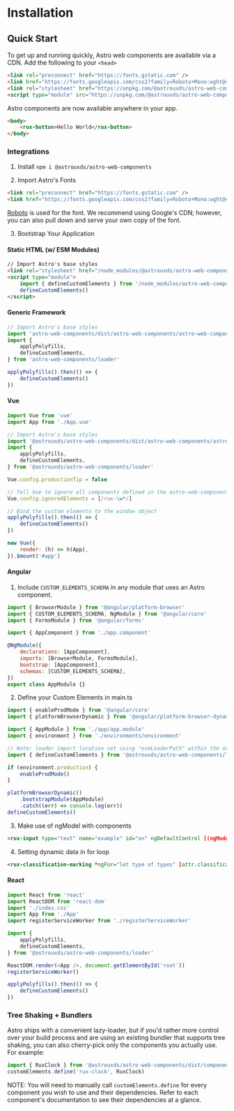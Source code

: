 
# Installation

## Quick Start

To get up and running quickly, Astro web components are available via a CDN. Add the following to your `<head>`

```html
<link rel="preconnect" href="https://fonts.gstatic.com" />
<link href="https://fonts.googleapis.com/css2?family=Roboto+Mono:wght@400&family=Roboto:wght@200;300;400;500;600;800&display=swap" rel="stylesheet"/>
<link rel="stylesheet" href="https://unpkg.com/@astrouxds/astro-web-components/dist/astro-web-components/astro-web-components.css"/>
<script type="module" src="https://unpkg.com/@astrouxds/astro-web-components/dist/astro-web-components/astro-web-components.esm.js"></script>
```

Astro components are now available anywhere in your app.

```html
<body>
    <rux-button>Hello World</rux-button>
</body>
```

### Integrations

1. Install
   `npm i @astrouxds/astro-web-components`

2. Import Astro's Fonts

```html
<link rel="preconnect" href="https://fonts.gstatic.com" />
<link href="https://fonts.googleapis.com/css2?family=Roboto+Mono:wght@400&family=Roboto:wght@200;300;400;500;600;800&display=swap" rel="stylesheet"/>
```

[Roboto](https://fonts.google.com/specimen/Roboto) is used for the font.
We recommend using Google's CDN; however, you can also pull down and serve your own copy of the font.

3. Bootstrap Your Application

#### Static HTML (w/ ESM Modules)

```html
// Import Astro's base styles
<link rel="stylesheet" href="/node_modules/@astrouxds/astro-web-components/dist/astro-web-components/astro-web-components.css"/>
<script type="module">
    import { defineCustomElements } from '/node_modules/astro-web-components/loader'
    defineCustomElements()
</script>
```

#### Generic Framework

```js
// Import Astro's base styles
import 'astro-web-components/dist/astro-web-components/astro-web-components.css'
import {
    applyPolyfills,
    defineCustomElements,
} from 'astro-web-components/loader'

applyPolyfills().then(() => {
    defineCustomElements()
})
```

#### Vue

```js
import Vue from 'vue'
import App from './App.vue'

// Import Astro's base styles
import '@astrouxds/astro-web-components/dist/astro-web-components/astro-web-components.css'
import {
    applyPolyfills,
    defineCustomElements,
} from '@astrouxds/astro-web-components/loader'

Vue.config.productionTip = false

// Tell Vue to ignore all components defined in the astro-web-components package
Vue.config.ignoredElements = [/rux-\w*/]

// Bind the custom elements to the window object
applyPolyfills().then(() => {
    defineCustomElements()
})

new Vue({
    render: (h) => h(App),
}).$mount('#app')
```

#### Angular

1. Include `CUSTOM_ELEMENTS_SCHEMA` in any module that uses an Astro component.

```js
import { BrowserModule } from '@angular/platform-browser'
import { CUSTOM_ELEMENTS_SCHEMA, NgModule } from '@angular/core'
import { FormsModule } from '@angular/forms'

import { AppComponent } from './app.component'

@NgModule({
    declarations: [AppComponent],
    imports: [BrowserModule, FormsModule],
    bootstrap: [AppComponent],
    schemas: [CUSTOM_ELEMENTS_SCHEMA],
})
export class AppModule {}
```

2. Define your Custom Elements in main.ts

```js
import { enableProdMode } from '@angular/core'
import { platformBrowserDynamic } from '@angular/platform-browser-dynamic'

import { AppModule } from './app/app.module'
import { environment } from './environments/environment'

// Note: loader import location set using "esmLoaderPath" within the output target config
import { defineCustomElements } from '@astrouxds/astro-web-components/loader'

if (environment.production) {
    enableProdMode()
}

platformBrowserDynamic()
    .bootstrapModule(AppModule)
    .catch((err) => console.log(err))
defineCustomElements()
```

3. Make use of ngModel with components 

```xml
<rux-input type="text" name="example" id="on" ngDefaultControl [(ngModel)]="myvar"/>
```

4. Setting dynamic data in for loop
```xml
<rux-classification-marking *ngFor="let type of types" [attr.classification]="type"></rux-classification-marking>
  ```

#### React

```js
import React from 'react'
import ReactDOM from 'react-dom'
import './index.css'
import App from './App'
import registerServiceWorker from './registerServiceWorker'

import {
    applyPolyfills,
    defineCustomElements,
} from '@astrouxds/astro-web-components/loader'

ReactDOM.render(<App />, document.getElementById('root'))
registerServiceWorker()

applyPolyfills().then(() => {
    defineCustomElements()
})
```

### Tree Shaking + Bundlers

Astro ships with a convenient lazy-loader, but if you'd rather more control over your build process and are using an existing bundler
that supports tree shaking, you can also cherry-pick only the components you actually use. For example:

```js
import { RuxClock } from '@astrouxds/astro-web-components/dist/components/rux-clock.js'
customElements.define('rux-clock', RuxClock)
```

NOTE: You will need to manually call `customElements.define` for every component you wish to use and their dependencies.
Refer to each component's documentation to see their dependencies at a glance.
